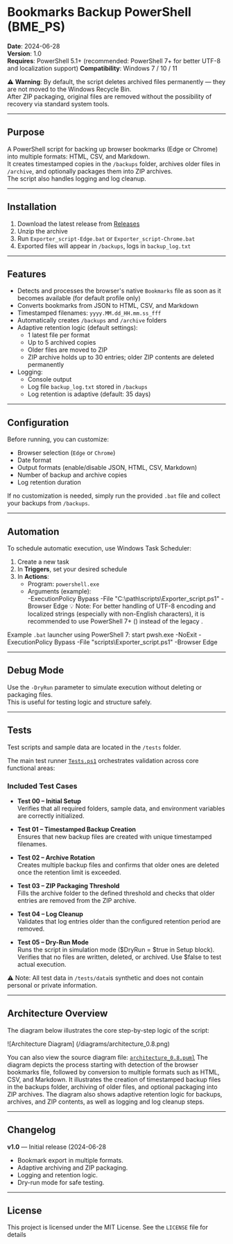 # Bookmarks Backup PowerShell (BME_PS)

**Date**: 2024-06-28  
**Version**: 1.0  
**Requires**: PowerShell 5.1+  (recommended: PowerShell 7+ for better UTF-8 and localization support)
**Compatibility**: Windows 7 / 10 / 11  

⚠️ **Warning**: By default, the script deletes archived files permanently — they are not moved to the Windows Recycle Bin.  
After ZIP packaging, original files are removed without the possibility of recovery via standard system tools.

---

## Purpose

A PowerShell script for backing up browser bookmarks (Edge or Chrome) into multiple formats: HTML, CSV, and Markdown.  
It creates timestamped copies in the `/backups` folder, archives older files in `/archive`, and optionally packages them into ZIP archives.  
The script also handles logging and log cleanup.

---

## Installation

1. Download the latest release from [Releases](https://github.com/znanovik/Exporter_script/releases)
2. Unzip the archive
3. Run  `Exporter_script-Edge.bat` or `Exporter_script-Chrome.bat`
4. Exported files will appear in `/backups`, logs in `backup_log.txt`

---

## Features

- Detects and processes the browser's native `Bookmarks` file as soon as it becomes available (for default profile only)
- Converts bookmarks from JSON to HTML, CSV, and Markdown  
- Timestamped filenames: `yyyy.MM.dd_HH.mm.ss_fff`  
- Automatically creates `/backups` and `/archive` folders  
- Adaptive retention logic (default settings):  
  - 1 latest file per format  
  - Up to 5 archived copies  
  - Older files are moved to ZIP  
  - ZIP archive holds up to 30 entries; older ZIP contents are deleted permanently  
- Logging:  
  - Console output  
  - Log file `backup_log.txt` stored in `/backups`  
  - Log retention is adaptive (default: 35 days)

---

## Configuration

Before running, you can customize:

- Browser selection (`Edge` or `Chrome`)  
- Date format  
- Output formats (enable/disable JSON, HTML, CSV, Markdown)  
- Number of backup and archive copies  
- Log retention duration

If no customization is needed, simply run the provided `.bat` file and collect your backups from `/backups`.

---

## Automation

To schedule automatic execution, use Windows Task Scheduler:

1. Create a new task  
2. In **Triggers**, set your desired schedule  
3. In **Actions**:  
   - Program: `powershell.exe`  
   - Arguments (example):  
     -ExecutionPolicy Bypass -File "C:\path\scripts\Exporter_script.ps1" -Browser Edge
💡 Note: For better handling of UTF-8 encoding and localized strings (especially with non-English characters), it is recommended to use PowerShell 7+ () instead of the legacy .

Example `.bat` launcher using PowerShell 7:
start pwsh.exe -NoExit -ExecutionPolicy Bypass -File "scripts\Exporter_script.ps1" -Browser Edge

---

## Debug Mode

Use the `-DryRun` parameter to simulate execution without deleting or packaging files.  
This is useful for testing logic and structure safely.

---

## Tests

Test scripts and sample data are located in the `/tests` folder.

The main test runner [`Tests.ps1`](/tests/Tests.ps1) orchestrates validation across core functional areas:

### Included Test Cases

- **Test 00 – Initial Setup**  
  Verifies that all required folders, sample data, and environment variables are correctly initialized.

- **Test 01 – Timestamped Backup Creation**  
  Ensures that new backup files are created with unique timestamped filenames.

- **Test 02 – Archive Rotation**  
  Creates multiple backup files and confirms that older ones are deleted once the retention limit is exceeded.

- **Test 03 – ZIP Packaging Threshold**  
  Fills the archive folder to the defined threshold and checks that older entries are removed from the ZIP archive.

- **Test 04 – Log Cleanup**  
  Validates that log entries older than the configured retention period are removed.

- **Test 05 – Dry-Run Mode**  
  Runs the script in simulation mode ($DryRun = $true in Setup block). Verifies that no files are written, deleted, or archived. Use $false to test actual execution.

⚠️ Note: All test data in `/tests/data`is synthetic and does not contain personal or private information.

---

## Architecture Overview

The diagram below illustrates the core step-by-step logic of the script:

![Architecture Diagram] (/diagrams/architecture_0.8.png)

 You can also view the source diagram file: [`architecture_0.8.puml`](/diagrams/architecture_0.8.puml)
 The diagram depicts the process starting with detection of the browser bookmarks file, followed by conversion to multiple formats such as HTML, CSV, and Markdown. It illustrates the creation of timestamped backup files in the backups folder, archiving of older files, and optional packaging into ZIP archives. The diagram also shows adaptive retention logic for backups, archives, and ZIP contents, as well as logging and log cleanup steps.

---

## Changelog

**v1.0** — Initial release (2024-06-28
  
- Bookmark export in multiple formats.
- Adaptive archiving and ZIP packaging.  
- Logging and retention logic.
- Dry-run mode for safe testing.

---

## License

This project is licensed under the MIT License. See the `LICENSE` file for details
